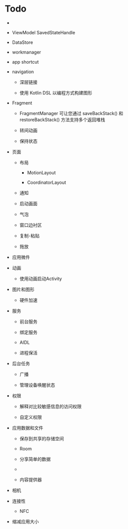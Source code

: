 # Todo

+ 

+ ViewModel SavedStateHandle

+ DataStore

+ workmanager

+ app shortcut

+ navigation
  
  + 深层链接
  
  + 使用 Kotlin DSL 以编程方式构建图形

+ Fragment
  
  + FragmentManager 可让您通过 saveBackStack() 和 restoreBackStack() 方法支持多个返回堆栈
  
  + 转间动画
  
  + 保持状态

+ 页面
  
  + 布局
    
    + MotionLayout
    
    + CoordinatorLayout
  
  + 通知
  
  + 启动画面
  
  + 气泡
  
  + 窗口边衬区
  
  + 复制-粘贴
  
  + 拖放

+ 应用微件

+ 动画
  
  + 使用动画启动Activity

+ 图片和图形
  
  + 硬件加速

+ 服务
  
  + 前台服务
  
  + 绑定服务
  
  + AIDL
  
  + 进程保活

+ 后台任务
  
  + 广播
  
  + 管理设备唤醒状态

+ 权限
  
  + 解释对比较敏感信息的访问权限
  
  + 自定义权限

+ 应用数据和文件
  
  + 保存到共享的存储空间
  
  + Room
  
  + 分享简单的数据
  
  + 
  
  + 内容提供器

+ 相机

+ 连接性
  
  + NFC

+ 缩减应用大小
